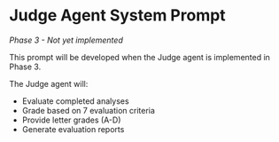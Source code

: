 # Judge Agent System Prompt

*Phase 3 - Not yet implemented*

This prompt will be developed when the Judge agent is implemented in Phase 3.

The Judge agent will:

- Evaluate completed analyses
- Grade based on 7 evaluation criteria
- Provide letter grades (A-D)
- Generate evaluation reports
